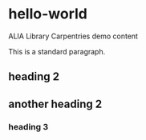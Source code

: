 # hello-world
ALIA Library Carpentries demo content

This is a standard paragraph.
## heading 2

## another heading 2

### heading 3
